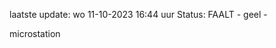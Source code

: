 laatste update: 
wo 11-10-2023 16:44   uur 
Status: FAALT - geel - 
<div class="service Y">microstation</div>
